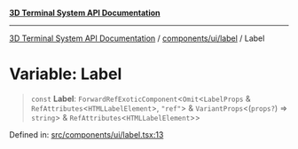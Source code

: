 [**3D Terminal System API Documentation**](../../../../README.md)

***

[3D Terminal System API Documentation](../../../../README.md) / [components/ui/label](../README.md) / Label

# Variable: Label

> `const` **Label**: `ForwardRefExoticComponent`\<`Omit`\<`LabelProps` & `RefAttributes`\<`HTMLLabelElement`\>, `"ref"`\> & `VariantProps`\<(`props?`) => `string`\> & `RefAttributes`\<`HTMLLabelElement`\>\>

Defined in: [src/components/ui/label.tsx:13](https://github.com/Dicommunitas/ThreeJS_Terminal_3D/blob/20cf40967bd739fbee6d804c3e821483cc482c65/src/components/ui/label.tsx#L13)

